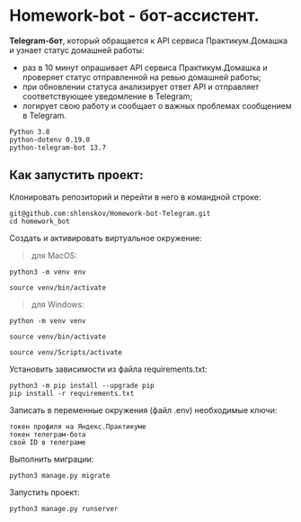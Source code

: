 # Homework-bot - бот-ассистент.


**Telegram-бот**, который обращается к API сервиса Практикум.Домашка и узнает статус домашней работы:
- раз в 10 минут опрашивает API сервиса Практикум.Домашка и проверяет статус отправленной на ревью домашней работы;
- при обновлении статуса анализирует ответ API и отправляет соответствующее уведомление в Telegram;
- логирует свою работу и сообщает о важных проблемах сообщением в Telegram.

```
Python 3.8
python-dotenv 0.19.0
python-telegram-bot 13.7
```

## Как запустить проект:

Клонировать репозиторий и перейти в него в командной строке:

```
git@github.com:shlenskov/Homework-bot-Telegram.git
cd homework_bot
```

Cоздать и активировать виртуальное окружение:

> для MacOS:

```
python3 -m venv env

source venv/bin/activate 
```
  
> для Windows:

```
python -m venv venv

source venv/bin/activate

source venv/Scripts/activate
```

Установить зависимости из файла requirements.txt:

```
python3 -m pip install --upgrade pip
pip install -r requirements.txt
```

Записать в переменные окружения (файл .env) необходимые ключи:

```
токен профиля на Яндекс.Практикуме
токен телеграм-бота
свой ID в телеграме
```

Выполнить миграции:

```
python3 manage.py migrate
```

Запустить проект:

```
python3 manage.py runserver
```

